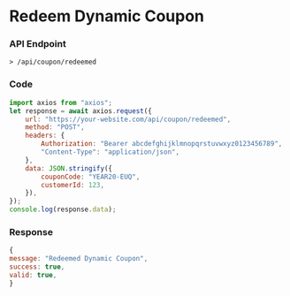# Redeem Dynamic Coupon

### API Endpoint

```
> /api/coupon/redeemed
```

### Code

```js copy
import axios from "axios";
let response = await axios.request({
    url: "https://your-website.com/api/coupon/redeemed",
    method: "POST",
    headers: {
        Authorization: "Bearer abcdefghijklmnopqrstuvwxyz0123456789",
        "Content-Type": "application/json",
    },
    data: JSON.stringify({
        couponCode: "YEAR20-EUQ",
        customerId: 123,
    }),
});
console.log(response.data);
```

### Response

```js copy
{
message: "Redeemed Dynamic Coupon",
success: true,
valid: true,
}
```

